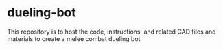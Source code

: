 # dueling-bot
This repository is to host the code, instructions, and related CAD files and materials to create a melee combat dueling bot
